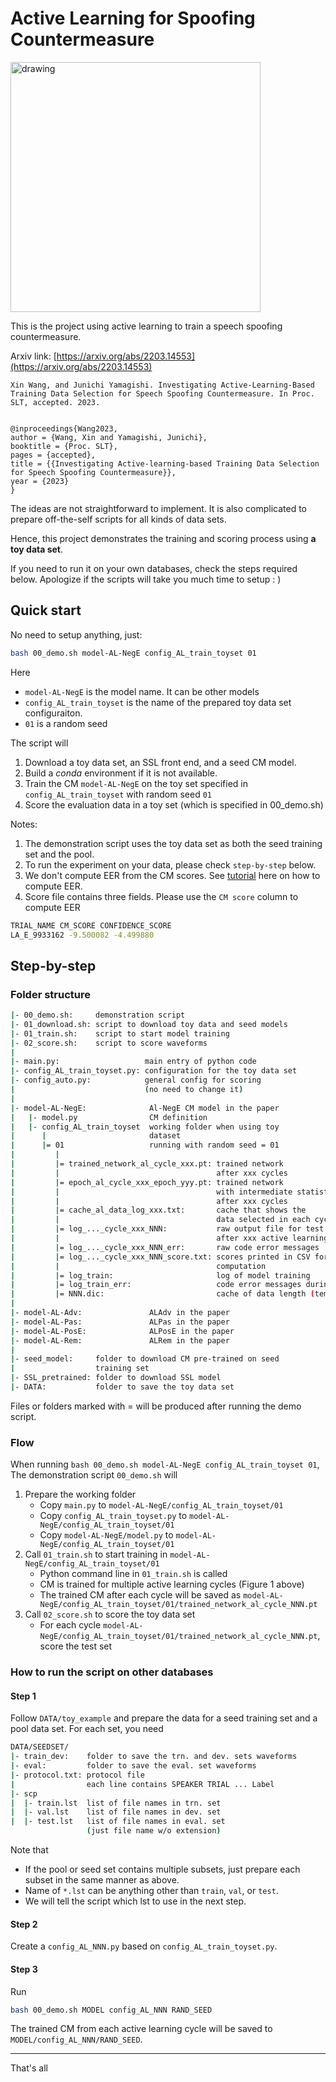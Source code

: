 # Active Learning for Spoofing Countermeasure


<img src="https://pbs.twimg.com/media/FPFN_3AaIAM5ANl?format=png&name=medium" alt="drawing" width="400"/>

This is the project using active learning to train a speech spoofing countermeasure. 

Arxiv link: [https://arxiv.org/abs/2203.14553](https://arxiv.org/abs/2203.14553)

```
Xin Wang, and Junichi Yamagishi. Investigating Active-Learning-Based Training Data Selection for Speech Spoofing Countermeasure. In Proc. SLT, accepted. 2023.


@inproceedings{Wang2023,
author = {Wang, Xin and Yamagishi, Junichi},
booktitle = {Proc. SLT},
pages = {accepted},
title = {{Investigating Active-learning-based Training Data Selection for Speech Spoofing Countermeasure}},
year = {2023}
}
```

The ideas are not straightforward to implement. It is also complicated to prepare off-the-self scripts for all kinds of data sets.

Hence, this project demonstrates the training and scoring process using **a toy data set**.

If you need to run it on your own databases, check the steps required below. Apologize if the scripts will take you much time to setup : )

## Quick start

No need to setup anything, just:
```sh
bash 00_demo.sh model-AL-NegE config_AL_train_toyset 01
```

Here
* `model-AL-NegE` is the model name. It can be other models
* `config_AL_train_toyset` is the name of the prepared toy data set configuraiton. 
* `01` is a random seed

The script will
1. Download a toy data set, an  SSL front end, and a seed CM model.
2. Build a *conda* environment if it is not available.
3. Train the CM `model-AL-NegE` on the toy set specified in `config_AL_train_toyset` with random seed `01`
4. Score the evaluation data in a toy set (which is specified in 00_demo.sh)

Notes:
1. The demonstration script uses the toy data set as both the seed training set and the pool. 
2. To run the experiment on your data, please check `step-by-step` below.
3. We don't compute EER from the CM scores. See [tutorial](../../tutorials/b2_anti_spoofing) here on how to compute EER.
4. Score file contains three fields. Please use the `CM score` column to compute EER

```sh
TRIAL_NAME CM_SCORE CONFIDENCE_SCORE
LA_E_9933162 -9.500082 -4.499880
```


## Step-by-step

### Folder structure

```sh
|- 00_demo.sh:     demonstration script
|- 01_download.sh: script to download toy data and seed models
|- 01_train.sh:    script to start model training
|- 02_score.sh:    script to score waveforms  
|
|- main.py:                   main entry of python code
|- config_AL_train_toyset.py: configuration for the toy data set
|- config_auto.py:            general config for scoring 
|                             (no need to change it)
|
|- model-AL-NegE:              Al-NegE CM model in the paper
|   |- model.py                CM definition
|   |- config_AL_train_toyset  working folder when using toy 
|      |                       dataset
|      |= 01                   running with random seed = 01
|         |
|         |= trained_network_al_cycle_xxx.pt: trained network
|         |                                   after xxx cycles
|         |= epoch_al_cycle_xxx_epoch_yyy.pt: trained network
|         |                                   with intermediate statistics
|         |                                   after xxx cycles
|         |= cache_al_data_log_xxx.txt:       cache that shows the 
|         |                                   data selected in each cycle
|         |= log_..._cycle_xxx_NNN:           raw output file for test set NNN
|         |                                   after xxx active learning cycle
|         |= log_..._cycle_xxx_NNN_err:       raw code error messages
|         |= log_..._cycle_xxx_NNN_score.txt: scores printed in CSV format for EER
|         |                                   computation
|         |= log_train:                       log of model training
|         |= log_train_err:                   code error messages during training
|         |= NNN.dic:                         cache of data length (temporary files)
|
|- model-AL-Adv:               ALAdv in the paper
|- model-AL-Pas:               ALPas in the paper
|- model-AL-PosE:              ALPosE in the paper
|- model-AL-Rem:               ALRem in the paper
|
|- seed_model:     folder to download CM pre-trained on seed 
|                  training set
|- SSL_pretrained: folder to download SSL model 
|- DATA:           folder to save the toy data set
```

Files or folders marked with = will be produced after running the demo script.


### Flow

When running `bash 00_demo.sh model-AL-NegE config_AL_train_toyset 01`,
The demonstration script `00_demo.sh` will
1. Prepare the working folder
   * Copy `main.py` to `model-AL-NegE/config_AL_train_toyset/01`
   * Copy `config_AL_train_toyset.py` to `model-AL-NegE/config_AL_train_toyset/01`
   * Copy `model-AL-NegE/model.py` to `model-AL-NegE/config_AL_train_toyset/01`
2. Call `01_train.sh` to start training in `model-AL-NegE/config_AL_train_toyset/01`
   * Python command line in `01_train.sh` is called
   * CM is trained for multiple active learning cycles (Figure 1 above)
   * The trained CM after each cycle will be saved as `model-AL-NegE/config_AL_train_toyset/01/trained_network_al_cycle_NNN.pt`
3. Call `02_score.sh` to score the toy data set
   * For each cycle `model-AL-NegE/config_AL_train_toyset/01/trained_network_al_cycle_NNN.pt`, score the test set

### How to run the script on other databases


#### Step 1
Follow `DATA/toy_example` and prepare the data for a seed training set and a pool data set.  For each set, you need

```sh
DATA/SEEDSET/
|- train_dev:    folder to save the trn. and dev. sets waveforms
|- eval:         folder to save the eval. set waveforms 
|- protocol.txt: protocol file
|                each line contains SPEAKER TRIAL ... Label
|- scp
|  |- train.lst  list of file names in trn. set 
|  |- val.lst    list of file names in dev. set 
|  |- test.lst   list of file names in eval. set
                 (just file name w/o extension)
```
Note that
* If the pool or seed set contains multiple subsets, just prepare each subset in the same manner as above. 
* Name of `*.lst` can be anything other than `train`, `val`, or `test`.
* We will tell the script which lst to use in the next step.

#### Step 2
Create a `config_AL_NNN.py` based on `config_AL_train_toyset.py`. 

#### Step 3
Run 
```sh
bash 00_demo.sh MODEL config_AL_NNN RAND_SEED
```

The trained CM from each active learning cycle will be saved to `MODEL/config_AL_NNN/RAND_SEED`. 


---
That's all